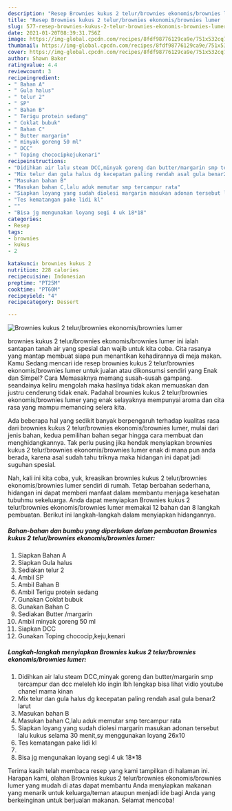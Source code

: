 ```yaml
---
description: "Resep Brownies kukus 2 telur/brownies ekonomis/brownies lumer | Cara Membuat Brownies kukus 2 telur/brownies ekonomis/brownies lumer Yang Lezat Sekali"
title: "Resep Brownies kukus 2 telur/brownies ekonomis/brownies lumer | Cara Membuat Brownies kukus 2 telur/brownies ekonomis/brownies lumer Yang Lezat Sekali"
slug: 577-resep-brownies-kukus-2-telur-brownies-ekonomis-brownies-lumer-cara-membuat-brownies-kukus-2-telur-brownies-ekonomis-brownies-lumer-yang-lezat-sekali
date: 2021-01-20T08:39:31.756Z
image: https://img-global.cpcdn.com/recipes/8fdf98776129ca9e/751x532cq70/brownies-kukus-2-telurbrownies-ekonomisbrownies-lumer-foto-resep-utama.jpg
thumbnail: https://img-global.cpcdn.com/recipes/8fdf98776129ca9e/751x532cq70/brownies-kukus-2-telurbrownies-ekonomisbrownies-lumer-foto-resep-utama.jpg
cover: https://img-global.cpcdn.com/recipes/8fdf98776129ca9e/751x532cq70/brownies-kukus-2-telurbrownies-ekonomisbrownies-lumer-foto-resep-utama.jpg
author: Shawn Baker
ratingvalue: 4.4
reviewcount: 3
recipeingredient:
- " Bahan A"
- " Gula halus"
- " telur 2"
- " SP"
- " Bahan B"
- " Terigu protein sedang"
- " Coklat bubuk"
- " Bahan C"
- " Butter margarin"
- " minyak goreng 50 ml"
- " DCC"
- " Toping chococipkejukenari"
recipeinstructions:
- "Didihkan air lalu steam DCC,minyak goreng dan butter/margarin smp tercampur dan dcc meleleh klo ingin lbh lengkap bisa lihat vidio youtube chanel mama kinan"
- "Mix telur dan gula halus dg kecepatan paling rendah asal gula benar2 larut"
- "Masukan bahan B"
- "Masukan bahan C,lalu aduk memutar smp tercampur rata"
- "Siapkan loyang yang sudah diolesi margarin masukan adonan tersebut lalu kukus selama 30 menit,sy menggunakan loyang 26x10"
- "Tes kematangan pake lidi kl"
- ""
- "Bisa jg mengunakan loyang segi 4 uk 18*18"
categories:
- Resep
tags:
- brownies
- kukus
- 2

katakunci: brownies kukus 2 
nutrition: 228 calories
recipecuisine: Indonesian
preptime: "PT25M"
cooktime: "PT60M"
recipeyield: "4"
recipecategory: Dessert

---
```



![Brownies kukus 2 telur/brownies ekonomis/brownies lumer](https://img-global.cpcdn.com/recipes/8fdf98776129ca9e/751x532cq70/brownies-kukus-2-telurbrownies-ekonomisbrownies-lumer-foto-resep-utama.jpg)


brownies kukus 2 telur/brownies ekonomis/brownies lumer ini ialah santapan tanah air yang spesial dan wajib untuk kita coba. Cita rasanya yang mantap membuat siapa pun menantikan kehadirannya di meja makan.
Kamu Sedang mencari ide resep brownies kukus 2 telur/brownies ekonomis/brownies lumer untuk jualan atau dikonsumsi sendiri yang Enak dan Simpel? Cara Memasaknya memang susah-susah gampang. seandainya keliru mengolah maka hasilnya tidak akan memuaskan dan justru cenderung tidak enak. Padahal brownies kukus 2 telur/brownies ekonomis/brownies lumer yang enak selayaknya mempunyai aroma dan cita rasa yang mampu memancing selera kita.



Ada beberapa hal yang sedikit banyak berpengaruh terhadap kualitas rasa dari brownies kukus 2 telur/brownies ekonomis/brownies lumer, mulai dari jenis bahan, kedua pemilihan bahan segar hingga cara membuat dan menghidangkannya. Tak perlu pusing jika hendak menyiapkan brownies kukus 2 telur/brownies ekonomis/brownies lumer enak di mana pun anda berada, karena asal sudah tahu triknya maka hidangan ini dapat jadi suguhan spesial.


Nah, kali ini kita coba, yuk, kreasikan brownies kukus 2 telur/brownies ekonomis/brownies lumer sendiri di rumah. Tetap berbahan sederhana, hidangan ini dapat memberi manfaat dalam membantu menjaga kesehatan tubuhmu sekeluarga. Anda dapat menyiapkan Brownies kukus 2 telur/brownies ekonomis/brownies lumer memakai 12 bahan dan 8 langkah pembuatan. Berikut ini langkah-langkah dalam menyiapkan hidangannya.

<!--inarticleads1-->

##### Bahan-bahan dan bumbu yang diperlukan dalam pembuatan Brownies kukus 2 telur/brownies ekonomis/brownies lumer:

1. Siapkan  Bahan A
1. Siapkan  Gula halus
1. Sediakan  telur 2
1. Ambil  SP
1. Ambil  Bahan B
1. Ambil  Terigu protein sedang
1. Gunakan  Coklat bubuk
1. Gunakan  Bahan C
1. Sediakan  Butter /margarin
1. Ambil  minyak goreng 50 ml
1. Siapkan  DCC
1. Gunakan  Toping chococip,keju,kenari




<!--inarticleads2-->

##### Langkah-langkah menyiapkan Brownies kukus 2 telur/brownies ekonomis/brownies lumer:

1. Didihkan air lalu steam DCC,minyak goreng dan butter/margarin smp tercampur dan dcc meleleh klo ingin lbh lengkap bisa lihat vidio youtube chanel mama kinan
1. Mix telur dan gula halus dg kecepatan paling rendah asal gula benar2 larut
1. Masukan bahan B
1. Masukan bahan C,lalu aduk memutar smp tercampur rata
1. Siapkan loyang yang sudah diolesi margarin masukan adonan tersebut lalu kukus selama 30 menit,sy menggunakan loyang 26x10
1. Tes kematangan pake lidi kl
1. 
1. Bisa jg mengunakan loyang segi 4 uk 18*18




Terima kasih telah membaca resep yang kami tampilkan di halaman ini. Harapan kami, olahan Brownies kukus 2 telur/brownies ekonomis/brownies lumer yang mudah di atas dapat membantu Anda menyiapkan makanan yang menarik untuk keluarga/teman ataupun menjadi ide bagi Anda yang berkeinginan untuk berjualan makanan. Selamat mencoba!
